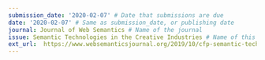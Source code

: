 ```yaml
---
submission_date: '2020-02-07' # Date that submissions are due
date: '2020-02-07' # Same as submission_date, or publishing date
journal: Journal of Web Semantics # Name of the journal
issue: Semantic Technologies in the Creative Industries # Name of this issue
ext_url:  https://www.websemanticsjournal.org/2019/10/cfp-semantic-technologies-in-creative.html # URL to call for articles for this issue
---
```

